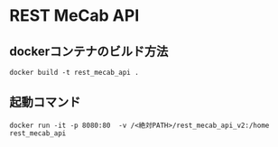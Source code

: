 # REST MeCab API

## dockerコンテナのビルド方法

```
docker build -t rest_mecab_api .
```

## 起動コマンド

```
docker run -it -p 8080:80  -v /<絶対PATH>/rest_mecab_api_v2:/home rest_mecab_api
```